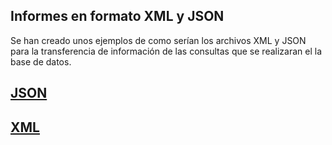 ## Informes en formato XML y JSON

Se han creado unos ejemplos de como serían los archivos XML y JSON para la transferencia de información de las consultas que se realizaran el la base de datos.

## [JSON](https://github.com/Proyecto1k2024Grupo1/Panaderia/blob/main/XML%20y%20JSON/json.json)
## [XML](https://github.com/Proyecto1k2024Grupo1/Panaderia/blob/main/XML%20y%20JSON/xml.xml)
